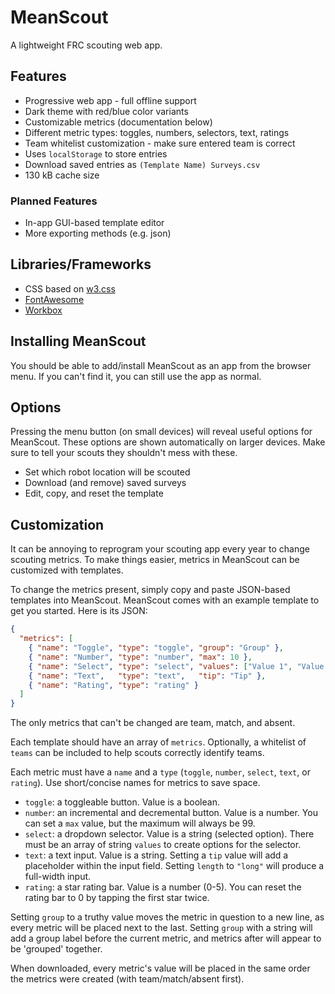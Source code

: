 # MeanScout

A lightweight FRC scouting web app.

## Features

- Progressive web app - full offline support
- Dark theme with red/blue color variants
- Customizable metrics (documentation below)
- Different metric types: toggles, numbers, selectors, text, ratings
- Team whitelist customization - make sure entered team is correct
- Uses `localStorage` to store entries
- Download saved entries as `(Template Name) Surveys.csv`
- 130 kB cache size

### Planned Features

- In-app GUI-based template editor
- More exporting methods (e.g. json)

## Libraries/Frameworks

- CSS based on [w3.css](https://www.w3schools.com/w3css/)
- [FontAwesome](https://fontawesome.com/)
- [Workbox](https://developers.google.com/web/tools/workbox)

## Installing MeanScout

You should be able to add/install MeanScout as an app from the browser menu.
If you can't find it, you can still use the app as normal.

## Options

Pressing the menu button (on small devices) will reveal useful options for MeanScout.
These options are shown automatically on larger devices.
Make sure to tell your scouts they shouldn't mess with these.

- Set which robot location will be scouted
- Download (and remove) saved surveys
- Edit, copy, and reset the template

## Customization

It can be annoying to reprogram your scouting app every year to change scouting metrics.
To make things easier, metrics in MeanScout can be customized with templates.

To change the metrics present, simply copy and paste JSON-based templates into MeanScout.
MeanScout comes with an example template to get you started. Here is its JSON:

```json
{
  "metrics": [
    { "name": "Toggle", "type": "toggle", "group": "Group" },
    { "name": "Number", "type": "number", "max": 10 },
    { "name": "Select", "type": "select", "values": ["Value 1", "Value 2", "Value 3"] },
    { "name": "Text",   "type": "text",   "tip": "Tip" },
    { "name": "Rating", "type": "rating" }
  ]
}
```

The only metrics that can't be changed are team, match, and absent.

Each template should have an array of `metrics`.
Optionally, a whitelist of `teams` can be included to help scouts correctly identify teams.

Each metric must have a `name` and a `type` (`toggle`, `number`, `select`, `text`, or `rating`).
Use short/concise names for metrics to save space.

- `toggle`: a toggleable button. Value is a boolean.
- `number`: an incremental and decremental button. Value is a number. You can set a `max` value, but the maximum will always be 99.
- `select`: a dropdown selector. Value is a string (selected option). There must be an array of string `values` to create options for the selector.
- `text`: a text input. Value is a string. Setting a `tip` value will add a placeholder within the input field. Setting `length` to `"long"` will produce a full-width input.
- `rating`: a star rating bar. Value is a number (0-5). You can reset the rating bar to 0 by tapping the first star twice.

Setting `group` to a truthy value moves the metric in question to a new line, as every metric will be placed next to the last.
Setting `group` with a string will add a group label before the current metric, and metrics after will appear to be 'grouped' together.

When downloaded, every metric's value will be placed in the same order the metrics were created (with team/match/absent first).
